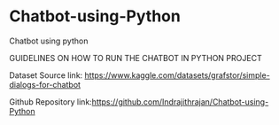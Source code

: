 # Chatbot-using-Python
Chatbot using python 

GUIDELINES ON HOW TO RUN THE CHATBOT IN PYTHON PROJECT 

Dataset Source link: 
https://www.kaggle.com/datasets/grafstor/simple-dialogs-for-chatbot


Github Repository link:https://github.com/Indrajithrajan/Chatbot-using-Python
